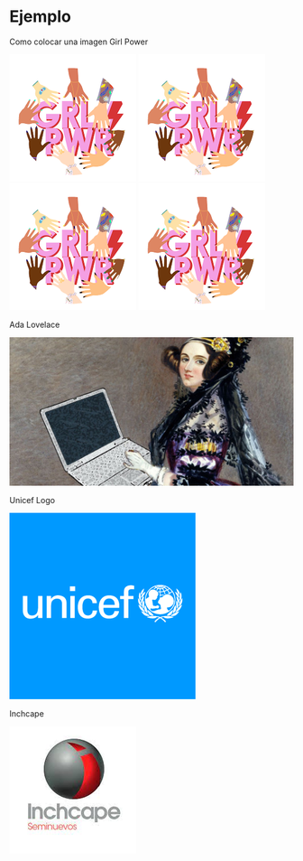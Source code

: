 # Ejemplo
Como colocar una imagen
Girl Power

 ![Image text](https://github.com/ShirlyBarzola/Ejemplo/blob/main/assets/img.png)  ![Image text](https://github.com/ShirlyBarzola/Ejemplo/blob/main/assets/img.png)
  ![Image text](https://github.com/ShirlyBarzola/Ejemplo/blob/main/assets/img.png) ![Image text](https://github.com/ShirlyBarzola/Ejemplo/blob/main/assets/img.png)
 
 
Ada Lovelace

 ![Image text](https://github.com/ShirlyBarzola/Ejemplo/blob/main/assets/mujeres-programadoras.jpeg)
 
 Unicef Logo
 
 ![Image text](https://github.com/ShirlyBarzola/Ejemplo/blob/main/assets/unicef_twitter1.png)


Inchcape

 ![Image text](https://github.com/ShirlyBarzola/Ejemplo/blob/main/assets/inchcape.jpeg)
